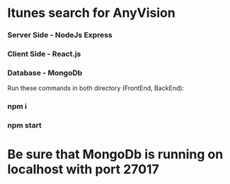 # Itunes search for AnyVision
### Server Side - NodeJs Express
### Client Side - React.js
### Database - MongoDb



Run these commands in both directory (FrontEnd, BackEnd):

### npm i

### npm start


# Be sure that MongoDb is running on localhost with port 27017 
